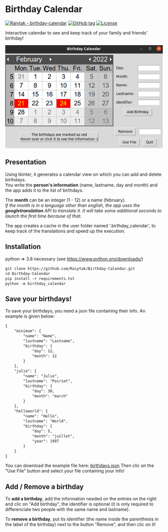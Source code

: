 # Birthday Calendar
[![Raiytak - birthday-calendar](https://img.shields.io/static/v1?label=Raiytak&message=birthday-calendar&color=blueviolet&logo=github)](https://github.com/Raiytak/Birthday-Calendar "Go to GitHub repo")
[![GitHub tag](https://img.shields.io/github/tag/Raiytak/birthday-calendar?include_prereleases=&sort=semver&color=blue)](https://github.com/Raiytak/Birthday-Calendar/tree/v1.0)
[![License](https://img.shields.io/badge/License-MIT-brightgreen)](#license)

Interactive calendar to see and keep track of your family and friends' birthday!

![birthday calendar window](https://github.com/Raiytak/Birthday-Calendar/blob/master/assets/birthday_calendar.png?raw=true)

## Presentation
Using tkinter, it generates a calendar view on which you can add and delete birthdays. \
You write the **person's information** (name, lastname, day and month) and the app adds it to the list of birthdays.

The **month** can be an integer (1 - 12) or a name (february). \
*If the month is in a language other than english, the app uses the **googletranslation** API to translate it. It will take some additional seconds to launch the first time because of that.*

The app creates a cache in the user folder named '.birthday_calendar', to keep track of the translations and speed up the execution.

## Installation

python => 3.8 necessary (see https://www.python.org/downloads/)
```
git clone https://github.com/Raiytak/Birthday-Calendar.git
cd Birthday-Calendar
pip install -r requirements.txt
python -m birthday_calendar
```

## Save your birthdays!
To save your birthdays, you need a json file containing their info. An example is given below:
```
{
    "minimum": {
        "name": "Name",
        "lastname": "Lastname",
        "birthday": {
            "day": 12,
            "month": 12
        }
    },
    "julie": {
        "name": "Julie",
        "lastname": "Poiriet",
        "birthday": {
            "day": 30,
            "month": "march"
        }
    },
    "helloworld": {
        "name": "Hello",
        "lastname": "World",
        "birthday": {
            "day": 5,
            "month": "juillet",
            "year": 1997
        }
    }
}
```
You can download the example file here:
[birthdays.json](https://github.com/Raiytak/Birthday-Calendar/tree/master/assets/birthdays.json)
Then clic on the "Use File" button and select your file containing your info!

## Add / Remove a birthday
To **add a birthday**, add the information needed on the entries on the right and clic on "Add birthday", the identifier is optional (it is only required to differenciate two people with the same name and lastname).

To **remove a birthday**, put its identifier (the name inside the parenthesis in the label of the birthday) next to the button "Remove", and then clic on it!

